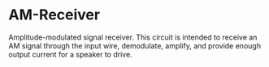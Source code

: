 # AM-Receiver
Amplitude-modulated signal receiver. This circuit is intended to receive an AM signal through the input wire, demodulate, amplify, and provide enough output current for a speaker to drive.
